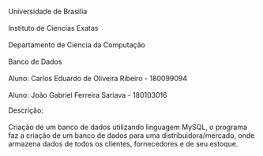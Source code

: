 Universidade de Brasilia<br />  										    
Instituto de Ciencias Exatas<br />  
Departamento de Ciencia da Computação<br />  							    
Banco de Dados <br />  
Aluno: Carlos Eduardo de Oliveira Ribeiro - 180099094 <br />  			
Aluno: João Gabriel Ferreira Sariava - 180103016	<br />  

 Descrição:<br />  
 Criação de um banco de dados utilizando linguagem MySQL, o programa faz a criação de um banco de dados para uma
 distribuidora/mercado, onde armazena dados de todos os clientes, fornecedores e de seu estoque.
